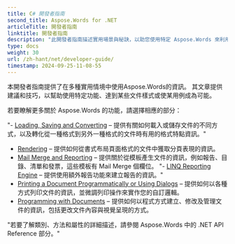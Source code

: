 ```yaml
---
title: C# 開發者指南
second_title: Aspose.Words for .NET
articleTitle: 開發者指南
linktitle: 開發者指南
description: "此開發者指南描述實用場景與秘訣，以助您使用特定 Aspose.Words 來利用 .NET 功能、達成特定文件呈現或使某個案例可能。"
type: docs
weight: 30
url: /zh-hant/net/developer-guide/
timestamp: 2024-09-25-11-08-55
---
```


本開發者指南提供了在多種實用情境中使用Aspose.Words的資訊。 其文章提供建議和技巧，以幫助使用特定功能、達到某些文件樣式或使某用例成為可能。

若要瞭解更多關於 Aspose.Words 的功能，請選擇相應的部分：

"- [Loading, Saving and Converting](/words/net/loading-saving-and-converting/) – 提供有關如何載入或儲存文件的不同方式，以及轉化從一種格式到另外一種格式的文件時有用的格式特點資訊。"
- [Rendering](/words/net/rendering/) – 提供如何從書式布局頁面格式的文件中獲取分頁表現的資訊。
- [Mail Merge and Reporting](/words/net/mail-merge-and-reporting/) – 提供關於從模板產生文件的資訊，例如報告、目錄、清單和發票，這些模板有 Mail Merge 個欄位。
"- [LINQ Reporting Engine](/words/net/linq-reporting-engine/) – 提供使用額外報告功能來建立報告的資訊。"
- [Printing a Document Programmatically or Using Dialogs](/words/net/print-a-document-programmatically-or-using-dialogs/) – 提供如何以各種方式列印文件的資訊，並微調列印操作來實作您的自訂邏輯。
- [Programming with Documents](/words/net/programming-with-documents/) – 提供如何以程式方式建立、修改及管理文件的資訊，包括更改文件內容與視覺呈現的方式。

"若要了解類別、方法和屬性的詳細描述，請參閱 Aspose.Words 中的 .NET API Reference 部分。"
